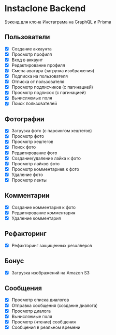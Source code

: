 # Instaclone Backend

Бэкенд для клона Инстаграма на GraphQL и Prisma

## Пользователи

- [x] Создание аккаунта
- [x] Просмотр профиля
- [x] Вход в аккаунт
- [x] Редактирование профиля
- [x] Смена аватара (загрузка изображения)
- [x] Подписка на пользователя
- [x] Отписка от пользователя
- [x] Просмотр подписчиков (с пагинацией)
- [x] Просмотр подписок (с пагинацией)
- [x] Вычисляемые поля
- [x] Поиск пользователей

## Фотографии

- [x] Загрузка фото (с парсингом хештегов)
- [x] Просмотр фото
- [x] Просмотр хештегов
- [x] Поиск фото
- [x] Редактирование фото
- [x] Создание/удаление лайка к фото
- [x] Просмотр лайков фото
- [x] Просмотр комментариев к фото
- [x] Удаление фото
- [x] Просмотр ленты

## Комментарии

- [x] Создание комментария к фото
- [x] Редактирование комментария
- [x] Удаление комментария

## Рефакторинг

- [x] Рефакторинг защищенных резолверов

## Бонус

- [x] Загрузка изображений на Amazon S3

## Сообщения

- [x] Просмотр списка диалогов
- [x] Отправка сообщения (создание диалога)
- [x] Просмотр диалога
- [x] Вычисляемые поля
- [x] Просмотр (чтение) сообщения
- [x] Сообщения в реальном времени
